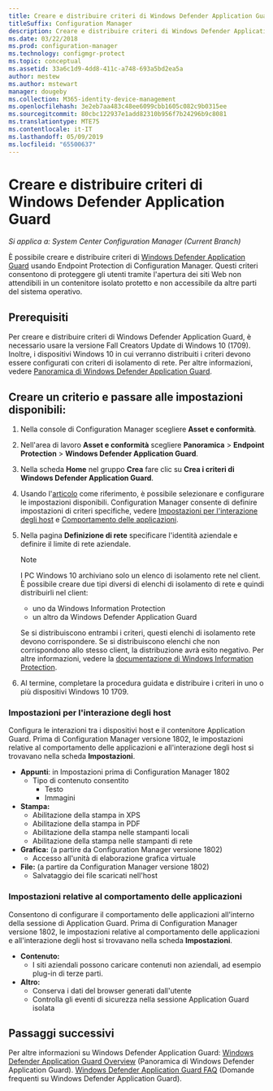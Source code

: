 ```yaml
---
title: Creare e distribuire criteri di Windows Defender Application Guard
titleSuffix: Configuration Manager
description: Creare e distribuire criteri di Windows Defender Application Guard.
ms.date: 03/22/2018
ms.prod: configuration-manager
ms.technology: configmgr-protect
ms.topic: conceptual
ms.assetid: 33a6c1d9-4dd8-411c-a748-693a5bd2ea5a
author: mestew
ms.author: mstewart
manager: dougeby
ms.collection: M365-identity-device-management
ms.openlocfilehash: 3e2eb7aa483c48ee6099cbb1605c082c9b0315ee
ms.sourcegitcommit: 80cbc122937e1add82310b956f7b24296b9c8081
ms.translationtype: MTE75
ms.contentlocale: it-IT
ms.lasthandoff: 05/09/2019
ms.locfileid: "65500637"
---
```

# <a name="create-and-deploy-windows-defender-application-guard-policy"></a>Creare e distribuire criteri di Windows Defender Application Guard 
*Si applica a: System Center Configuration Manager (Current Branch)*
<!-- 1351960 -->  
È possibile creare e distribuire criteri di [Windows Defender Application Guard](https://docs.microsoft.com/windows/threat-protection/windows-defender-application-guard/wd-app-guard-overview) usando Endpoint Protection di Configuration Manager. Questi criteri consentono di proteggere gli utenti tramite l'apertura dei siti Web non attendibili in un contenitore isolato protetto e non accessibile da altre parti del sistema operativo.

## <a name="prerequisites"></a>Prerequisiti

Per creare e distribuire criteri di Windows Defender Application Guard, è necessario usare la versione Fall Creators Update di Windows 10 (1709). Inoltre, i dispositivi Windows 10 in cui verranno distribuiti i criteri devono essere configurati con criteri di isolamento di rete. Per altre informazioni, vedere [Panoramica di Windows Defender Application Guard](https://docs.microsoft.com/windows/threat-protection/windows-defender-application-guard/wd-app-guard-overview). 


## <a name="create-a-policy-and-to-browse-the-available-settings"></a>Creare un criterio e passare alle impostazioni disponibili:

1. Nella console di Configuration Manager scegliere **Asset e conformità**.
2. Nell'area di lavoro **Asset e conformità** scegliere **Panoramica** > **Endpoint Protection** > **Windows Defender Application Guard**.
3. Nella scheda **Home** nel gruppo **Crea** fare clic su **Crea i criteri di Windows Defender Application Guard**.
4. Usando l'[articolo](https://docs.microsoft.com/windows/security/threat-protection/windows-defender-application-guard/configure-wd-app-guard) come riferimento, è possibile selezionare e configurare le impostazioni disponibili. Configuration Manager consente di definire impostazioni di criteri specifiche, vedere [Impostazioni per l'interazione degli host](#bkmk_HIS) e [Comportamento delle applicazioni](#bkmk_ABS).
5. Nella pagina **Definizione di rete** specificare l'identità aziendale e definire il limite di rete aziendale.

    > [!NOTE]
    > I PC Windows 10 archiviano solo un elenco di isolamento rete nel client. È possibile creare due tipi diversi di elenchi di isolamento di rete e quindi distribuirli nel client:
    >
    >  - uno da Windows Information Protection
    >  - un altro da Windows Defender Application Guard
    >
    > Se si distribuiscono entrambi i criteri, questi elenchi di isolamento rete devono corrispondere. Se si distribuiscono elenchi che non corrispondono allo stesso client, la distribuzione avrà esito negativo. Per altre informazioni, vedere la [documentazione di Windows Information Protection](https://docs.microsoft.com/windows/threat-protection/windows-information-protection/create-wip-policy-using-sccm).
    > 
    > 

6. Al termine, completare la procedura guidata e distribuire i criteri in uno o più dispositivi Windows 10 1709.

### <a name="bkmk_HIS"></a> Impostazioni per l'interazione degli host
Configura le interazioni tra i dispositivi host e il contenitore Application Guard. Prima di Configuration Manager versione 1802, le impostazioni relative al comportamento delle applicazioni e all'interazione degli host si trovavano nella scheda **Impostazioni**.

- **Appunti**: in Impostazioni prima di Configuration Manager 1802
    - Tipo di contenuto consentito
        - Testo
        - Immagini
- **Stampa:**
    - Abilitazione della stampa in XPS
    - Abilitazione della stampa in PDF
    - Abilitazione della stampa nelle stampanti locali
    - Abilitazione della stampa nelle stampanti di rete
- **Grafica:** (a partire da Configuration Manager versione 1802)
    - Accesso all'unità di elaborazione grafica virtuale
- **File:** (a partire da Configuration Manager versione 1802)
    - Salvataggio dei file scaricati nell'host

### <a name="bkmk_ABS"></a> Impostazioni relative al comportamento delle applicazioni
Consentono di configurare il comportamento delle applicazioni all'interno della sessione di Application Guard. Prima di Configuration Manager versione 1802, le impostazioni relative al comportamento delle applicazioni e all'interazione degli host si trovavano nella scheda **Impostazioni**.

- **Contenuto:**
   - I siti aziendali possono caricare contenuti non aziendali, ad esempio plug-in di terze parti.
- **Altro:**
    - Conserva i dati del browser generati dall'utente
    - Controlla gli eventi di sicurezza nella sessione Application Guard isolata



## <a name="next-steps"></a>Passaggi successivi
Per altre informazioni su Windows Defender Application Guard: [Windows Defender Application Guard Overview](https://docs.microsoft.com/windows/security/threat-protection/windows-defender-application-guard/wd-app-guard-overview) (Panoramica di Windows Defender Application Guard).
[Windows Defender Application Guard FAQ](https://docs.microsoft.com/windows/security/threat-protection/windows-defender-application-guard/faq-wd-app-guard) (Domande frequenti su Windows Defender Application Guard).
